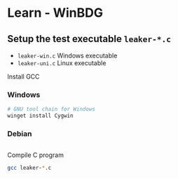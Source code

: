 # Learn - WinBDG

## Setup the test executable `leaker-*.c`
- `leaker-win.c` Windows executable
- `leaker-uni.c` Linux executable

Install GCC

### Windows
```powershell
# GNU tool chain for Windows
winget install Cygwin
```

### Debian
```
```

Compile C program
```bash
gcc leaker-*.c
```

